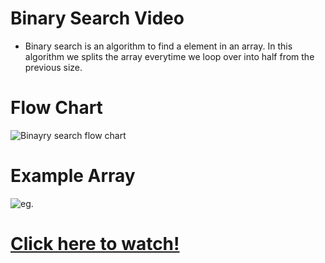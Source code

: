 # Binary Search Video 
- Binary search is an algorithm to find a element in an array. In this algorithm we splits the array everytime we loop over into half from the previous size.

# Flow Chart 

![Binayry search flow chart](https://drive.google.com/file/d/1qHOKSRd2TrPYHgr_FoI9-i9C9BKk55lq/view?usp=sharing)

# Example Array

![eg.](https://drive.google.com/file/d/1WUjFFb8tHGqvOA5Jxum2c0bAW7d3l6tl/view?usp=sharing)

# [Click here to watch!](https://drive.google.com/file/d/1w5CdObHlBt0WxNIrkS8AJZp8bXZPra3n/view?usp=sharing)